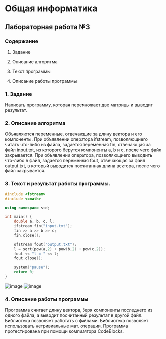 # Общая информатика

## Лабораторная работа №3

### Содержание

1. Задание

2. Описание алгоритма

3. Текст программы

4. Описание работы программы

### 1. Задание

Написать программу, которая перемножает две матрицы и выводит результат.

### 2. Описание алгоритма

Объявляются переменные, отвечающие за длину вектора и его компоненты. При объявлении оператора ifstream, позволяющиего читать что-либо из файла, задается переменная fin, отвечающая за файл input.txt, из которого берутся компоненты a, b и c, после чего файл закрывается. При объявлении оператора, позволяющиего выводить что-либо в файл, задается переменная fout, отвечающая за файл output.txt, в который выводится посчитанная длина вектора, после чего файл закрывается.

### 3. Текст и результат работы программы.

```c++
#include <fstream>
#include <cmath>

using namespace std;

int main() {
	double a, b, c, l;
	ifstream fin("input.txt");
	fin >> a >> b >> c;
	fin.close();

	ofstream fout("output.txt");
	l = sqrt(pow(a,2) + pow(b,2) + pow(c,2));
	fout << "l = " << l;
	fout.close();

	system("pause");
	return 0;
}
```
![image](https://user-images.githubusercontent.com/100377672/172988787-bb3194d0-552e-4f42-bb71-6436277e3dd1.png)
![image](https://user-images.githubusercontent.com/100377672/172988951-1d151438-ae8d-4fc0-8719-5d1a60283c65.png)


### 4. Описание работы программы

Программа считает длину вектора, беря компоненты последнего из одного файла, а выводит посчитанный результат в другой файл. Библиотека <fstream> позволяет работать с файлами. Библиотека <cmath> позволяет использовать нетривиальные мат. операции.
Программа протестирована при помощи компилятора CodeBlocks.

